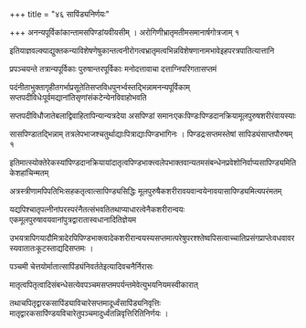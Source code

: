 +++
title = "४६ सापिंड्यनिर्णयः"

+++
अनन्यपूर्विकांकान्तामसपिण्डांयवीयसीम् । अरोगिणीभ्रातृमतीमसमानार्षगोत्रजाम् १

इतियाज्ञवल्क्याद्युक्तकन्याविशेषणेषुकान्तत्वनीरोगत्वभ्रातृमत्वभिन्नविशेषणानामभावेइहपरत्रपातित्यात्तानि

प्रपञ्चयन्ते तत्रान्यपूर्विकाः पुरुषान्तरपूर्विकाः मनोदत्तावाचा दत्ताग्निपरिगतासप्तमं

पदंनीताभुक्तागृहीतगर्भाप्रसूतेतिसप्तविधपुनर्भ्वस्तद्भिन्नामनन्यपूर्विकाम् सप्तपदीविधेःपूर्वमद्यानांतिसृणांसंकटेन्येनविवाहोभवति

सप्तपदीविधौजातेबलाद्विवाहितापिन्यान्यत्रदेया असपिण्डां समानःएकःपिण्डःपिण्डदानक्रियामूलपुरुषशरीरंवायस्याः

सासपिण्डातद्भिन्नाम् तत्रलेपभाजश्चतुर्थाद्याःपित्राद्याःपिण्डभागिनः । पिण्डद्रःसप्तमस्तेषां सापिड्यंसाप्तपौरुषम् १

इतिमात्स्योक्तेरेकस्यांपिण्डदानक्रियायांदातृत्वपिण्डभाक्त्त्वलेपभाक्तवान्यतमसंबन्धेनप्रवेशोनिर्वाप्यसापिण्ड्यमितिकेशहांचिन्मतम्

अत्रस्त्रीणामपिपतिभिःसहकतृत्वात्सापिण्ड्यसिद्धिः मूलपुरुषैकशरीरावयवान्वयेनावयासापिण्ड्यमित्यपरंमतम्

यद्यपिश्चातृपत्नीनांपरस्परंनैतत्संभवतितथाप्याधारत्वेनैकशरीरान्वयः एकमूलपुरुषावयवानांपुत्रद्वारातास्वधानादितिज्ञेयम

उभयत्रापिगयादौमित्रादेरपिपिण्डभाक्त्वादेकशरीरान्वयस्यसप्तमात्परेषुपरश्श्तेष्वपिसत्वाच्चातिप्रसंगप्राप्तेःवधवावरस्यवातातःकूटस्ताद्यदिसप्तमः ।

पञ्चमी चेत्तयोर्मातात्सापिंड्यंनिवर्ततेइत्यादिवचनैर्निरासः

मातृत्वपितृत्वादिसंबन्धेसत्येवपञ्चमसप्तमपर्यन्तमेवेत्युभयनियमस्वीकारात्

तथाचपितृद्वारकसापिंड्याविचारेसप्तमादूर्ध्वंसापिंड्यनिवृत्तिः मातृद्वारकसापिंण्डयविचारेतुपञ्चमादुर्ध्वंतन्निवृत्तिरितिनिर्णयः ।
